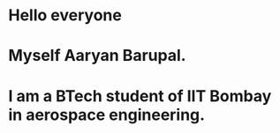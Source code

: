 # Hello everyone
# Myself Aaryan Barupal.
# I am a BTech student of IIT Bombay in aerospace engineering.
